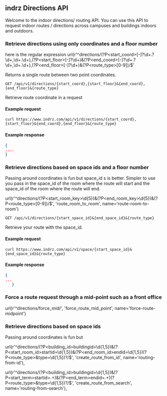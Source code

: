 ## indrz Directions API

Welcome to the indoor directions/ routing API. You can use this API to request indoor routes / directions across campuses and buildings indoors and outdoors.

### Retrieve directions using only coordinates and a floor number
here is the regular expression
url(r'^directions/(?P<start_coord>[-]?\d+\.?\d+,\d+\.\d+),(?P<start_floor>[-]?\d+)&(?P<end_coord>[-]?\d+\.?\d+,\d+\.\d+),(?P<end_floor>[-]?\d+)&(?P<route_type>[0-9])/$'

Returns a single route between two point coordinates.

```endpoint
GET /api/v1/directions/{start_coord},{start_floor}&{end_coord},{end_floor}&{route_type}
```

Retrieve route coordinate in a request

#### Example request

```curl
curl https://www.indrz.com/api/v1/directions/{start_coord},{start_floor}&{end_coord},{end_floor}&{route_type}
```

#### Example response

```json
{
....
}
```


### Retrieve directions based on space ids and a floor number
Passing around coordinates is fun but space_id s  is better. Simpler to use you
pass in the space_id of the room where the route will start and the space_id
of the room where the route will end.

 url(r'^directions/(?P<start_room_key>\d{5})&(?P<end_room_key>\d{5})&(?P<route_type>[0-9])/$', 'route_room_to_room', name='route-room-to-room')


```endpoint
GET /api/v1/directions/{start_space_id}&{end_space_id}&{route_type}
```

Retrieve your route with the space_id.

#### Example request

```curl
curl https://www.indrz.com/api/v1/space/{start_space_id}&{end_space_id}&{route_type}
```

#### Example response

```json
{
...
   }
```


### Force a route request through a mid-point such as a front office

url(r'^directions/force_mid/', 'force_route_mid_point', name='force-route-midpoint')

### Retrieve directions based on space ids
Passing around coordinates is fun but

url(r'^directions/(?P<building_id>buildingid=\d{1,5})&(?P<start_room_id>startid=\d{1,5})&(?P<end_room_id>endid=\d{1,5})(?P<route_type>&type=\d{1,5})?/$',
    'create_route_from_id', name='routing-from-id'),
    
url(r'^directions/(?P<building_id>buildingid=\d{1,5})&(?P<start_term>startid=.+)&(?P<end_term>endid=.+)(?P<route_type>&type=\d{1,5})?/$',    'create_route_from_search', name='routing-from-search'),




